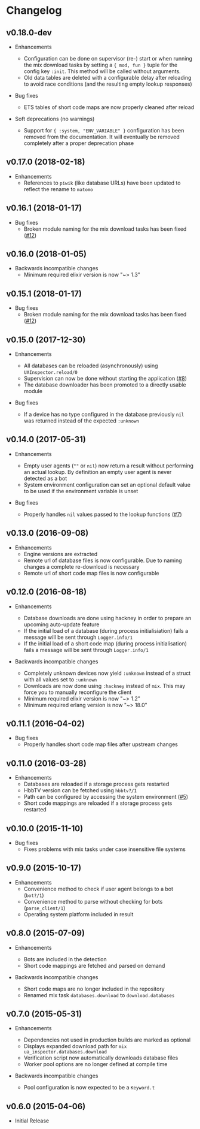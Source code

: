 # Changelog

## v0.18.0-dev

- Enhancements
    - Configuration can be done on supervisor (re-) start or when running the
      mix download tasks by setting a `{ mod, fun }` tuple for the config key
      `:init`. This method will be called without arguments.
    - Old data tables are deleted with a configurable delay after reloading
      to avoid race conditions (and the resulting empty lookup responses)

- Bug fixes
    - ETS tables of short code maps are now properly cleaned after reload

- Soft deprecations (no warnings)
    - Support for `{ :system, "ENV_VARIABLE" }` configuration has been
      removed from the documentation. It will eventually be removed completely
      after a proper deprecation phase

## v0.17.0 (2018-02-18)

- Enhancements
    - References to `piwik` (like database URLs) have been updated to reflect
      the rename to `matomo`

## v0.16.1 (2018-01-17)

- Bug fixes
    - Broken module naming for the mix download tasks has been fixed
      ([#12](https://github.com/elixytics/ua_inspector/issues/12))

## v0.16.0 (2018-01-05)

- Backwards incompatible changes
    - Minimum required elixir version is now "~> 1.3"

## v0.15.1 (2018-01-17)

- Bug fixes
    - Broken module naming for the mix download tasks has been fixed
      ([#12](https://github.com/elixytics/ua_inspector/issues/12))

## v0.15.0 (2017-12-30)

- Enhancements
    - All databases can be reloaded (asynchronously) using
      `UAInspector.reload/0`
    - Supervision can now be done without starting the application
      ([#8](https://github.com/elixytics/ua_inspector/pulls/8))
    - The database downloader has been promoted to a directly usable module

- Bug fixes
    - If a device has no type configured in the database previously `nil` was
      returned instead of the expected `:unknown`

## v0.14.0 (2017-05-31)

- Enhancements
    - Empty user agents (`""` or `nil`) now return a result without performing
      an actual lookup. By definition an empty user agent is never detected
      as a bot
    - System environment configuration can set an optional default value
      to be used if the environment variable is unset

- Bug fixes
    - Properly handles `nil` values passed to the lookup functions
      ([#7](https://github.com/elixytics/ua_inspector/issues/7))

## v0.13.0 (2016-09-08)

- Enhancements
    - Engine versions are extracted
    - Remote url of database files is now configurable. Due to naming changes
      a complete re-download is necessary
    - Remote url of short code map files is now configurable

## v0.12.0 (2016-08-18)

- Enhancements
    - Database downloads are done using hackney in order to prepare an
      upcoming auto-update feature
    - If the initial load of a database (during process initialisiation)
      fails a message will be sent through `Logger.info/1`
    - If the initial load of a short code map (during process initialisation)
      fails a message will be sent through `Logger.info/1`

- Backwards incompatible changes
    - Completely unknown devices now yield `:unknown` instead of
      a struct with all values set to `:unknown`
    - Downloads are now done using `:hackney` instead of `mix`. This may force
      you to manually reconfigure the client
    - Minimum required elixir version is now "~> 1.2"
    - Minimum required erlang version is now "~> 18.0"

## v0.11.1 (2016-04-02)

- Bug fixes
    - Properly handles short code map files after upstream changes

## v0.11.0 (2016-03-28)

- Enhancements
    - Databases are reloaded if a storage process gets restarted
    - HbbTV version can be fetched using `hbbtv?/1`
    - Path can be configured by accessing the system environment
      ([#5](https://github.com/elixytics/ua_inspector/pull/5))
    - Short code mappings are reloaded if a storage process gets restarted

## v0.10.0 (2015-11-10)

- Bug fixes
    - Fixes problems with mix tasks under case insensitive file systems

## v0.9.0 (2015-10-17)

- Enhancements
    - Convenience method to check if user agent belongs to a bot (`bot?/1`)
    - Convenience method to parse without checking for bots (`parse_client/1`)
    - Operating system platform included in result

## v0.8.0 (2015-07-09)

- Enhancements
    - Bots are included in the detection
    - Short code mappings are fetched and parsed on demand

- Backwards incompatible changes
    - Short code maps are no longer included in the repository
    - Renamed mix task `databases.download` to `download.databases`

## v0.7.0 (2015-05-31)

- Enhancements
    - Dependencies not used in production builds are marked as optional
    - Displays expanded download path for `mix ua_inspector.databases.download`
    - Verification script now automatically downloads database files
    - Worker pool options are no longer defined at compile time

- Backwards incompatible changes
    - Pool configuration is now expected to be a `Keyword.t`

## v0.6.0 (2015-04-06)

- Initial Release
